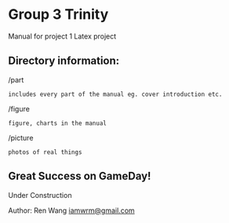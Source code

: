 # Group 3 Trinity

Manual for project 1 
Latex project


## Directory information:
/part 

    includes every part of the manual eg. cover introduction etc.

/figure 

    figure, charts in the manual 

/picture 

    photos of real things

## Great Success on GameDay! 
Under Construction

Author: Ren Wang iamwrm@gmail.com